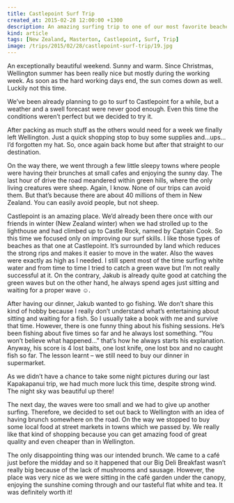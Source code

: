 ```yaml
---
title: Castlepoint Surf Trip
created_at: 2015-02-28 12:00:00 +1300
description: An amazing surfing trip to one of our most favorite beaches on the North Island.
kind: article
tags: [New Zealand, Masterton, Castlepoint, Surf, Trip]
image: /trips/2015/02/28/castlepoint-surf-trip/19.jpg
---
```


An exceptionally beautiful weekend. Sunny and warm. Since Christmas, Wellington summer has been really nice but mostly during the working week. As soon as the hard working days end, the sun comes down as well. Luckily not this time.

We’ve been already planning to go to surf to Castlepoint for a while, but a weather and a swell forecast were never good enough. Even this time the conditions weren’t perfect but we decided to try it.

After packing as much stuff as the others would need for a week we finally left Wellington. Just a quick shopping stop to buy some supplies and…ups…I’d forgotten my hat. So, once again back home but after that straight to our destination.

On the way there, we went through a few little sleepy towns where people were having their brunches at small cafes and enjoying the sunny day. The last hour of drive the road meandered within green hills, where the only living creatures were sheep. Again, I know. None of our trips can avoid them. But that’s because there are about 40 millions of them in New Zealand. You can easily avoid people, but not sheep.

Castlepoint is an amazing place. We’d already been there once with our friends in winter (New Zealand winter) when we had strolled up to the lighthouse and had climbed up to Castle Rock, named by Captain Cook. So this time we focused only on improving our surf skills. I like those types of beaches as that one at Castlepoint. It’s surrounded by land which reduces the strong rips and makes it easier to move in the water. Also the waves were exactly as high as I needed. I still spent most of the time surfing white water and from time to time I tried to catch a green wave but I’m not really successful at it. On the contrary, Jakub is already quite good at catching the green waves but on the other hand, he always spend ages just sitting and waiting for a proper wave ☺.

After having our dinner, Jakub wanted to go fishing. We don’t share this kind of hobby because I really don’t understand what’s entertaining about sitting and waiting for a fish. So I usually take a book with me and survive that time. However, there is one funny thing about his fishing sessions. He’s been fishing about five times so far and he always lost something.  “You won’t believe what happened…” that’s how he always starts his explanation. Anyway, his score is 4 lost baits, one lost knife, one lost box and no caught fish so far. The lesson learnt – we still need to buy our dinner in supermarket.

As we didn’t have a chance to take some night pictures during our last Kapakapanui trip, we had much more luck this time, despite strong wind. The night sky was beautiful up there!

The next day, the waves were too small and we had to give up another surfing. Therefore, we decided to set out back to Wellington with an idea of having brunch somewhere on the road. On the way we stopped to buy some local food at street markets in towns which we passed by. We really like that kind of shopping because you can get amazing food of great quality and even cheaper than in Wellington.

The only disappointing thing was our intended brunch. We came to a café just before the midday and so it happened that our Big Deli Breakfast wasn’t really big because of the lack of mushrooms and sausage. However, the place was very nice as we were sitting in the café garden under the canopy, enjoying the sunshine coming through and our tasteful flat white and tea. It was definitely worth it!
